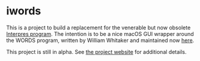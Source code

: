 # iwords
This is a project to build a replacement for the venerable but now obsolete [Interpres program](https://sites.google.com/site/erikandremendoza). The intention is to be a nice macOS GUI wrapper around the WORDS program, written by William Whitaker and maintained now [here](https://mk270.github.io/whitakers-words/).

This project is still in alpha. See [the project website](https://danielweiner.org/iwords) for additional details.
